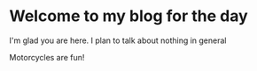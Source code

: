 # Welcome to my blog for the day

I'm glad you are here. I plan to talk about nothing in general

Motorcycles are fun!

